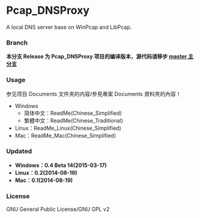 ﻿Pcap_DNSProxy
=====
A local DNS server base on WinPcap and LibPcap.

### Branch
**本分支 Release 为 Pcap_DNSProxy 项目的编译版本，源代码请移步 [master 主分支](https://github.com/chengr28/Pcap_DNSProxy)**

### Usage
参见项目 Documents 文件夹的内容/參見專案 Documents 資料夾的內容！
* Windows
   * 简体中文：ReadMe(Chinese_Simplified)
   * 繁體中文：ReadMe(Chinese_Traditional)
* Linux：ReadMe_Linux(Chinese_Simplified)
* Mac：ReadMe_Mac(Chinese_Simplified)

### Updated
* **Windows：0.4 Beta 14(2015-03-17)**
* **Linux：0.2(2014-08-19)**
* **Mac：0.1(2014-08-19)**

### License
GNU General Public License/GNU GPL v2

